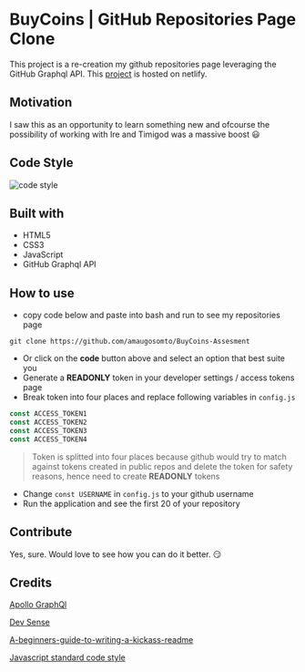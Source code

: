 # BuyCoins | GitHub Repositories Page Clone

This project is a re-creation my github repositories page leveraging the GitHub Graphql API. This
[project](https://somtoamaugo-buycoins-assessment.netlify.app/) is hosted on netlify.

## Motivation

I saw this as an opportunity to learn something new and ofcourse the possibility of working with Ire and Timigod was a massive boost :smiley:

## Code Style

![code style](https://img.shields.io/badge/code%20style-standard-brightgreen)

## Built with

- HTML5
- CSS3
- JavaScript
- GitHub Graphql API

## How to use

- copy code below and paste into bash and run to see my repositories page

```git
git clone https://github.com/amaugosomto/BuyCoins-Assesment
```

- Or click on the **code** button above and select an option that best suite you
- Generate a **READONLY** token in your developer settings / access tokens page
- Break token into four places and replace following variables in `config.js`

```javascript
const ACCESS_TOKEN1
const ACCESS_TOKEN2
const ACCESS_TOKEN3
const ACCESS_TOKEN4
```

> Token is splitted into four places because github would try to match against tokens created in public repos and delete the token for safety reasons, hence need to create **READONLY** tokens

- Change `const USERNAME` in `config.js` to your github username
- Run the application and see the first 20 of your repository

## Contribute

Yes, sure. Would love to see how you can do it better. :smirk:

## Credits

[Apollo GraphQl](https://www.youtube.com/watch?v=6xO87LlijoQ&t=382s)

[Dev Sense](https://www.youtube.com/watch?v=B9PwBp_V0WA)

[A-beginners-guide-to-writing-a-kickass-readme](https://medium.com/@meakaakka/a-beginners-guide-to-writing-a-kickass-readme-7ac01da88ab3)

[Javascript standard code style](https://google.github.io/styleguide/jsguide.html)

